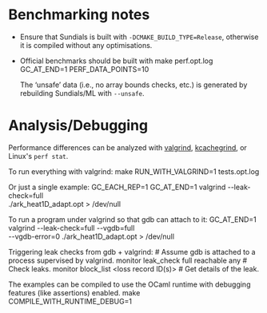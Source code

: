Benchmarking notes
==================

* Ensure that Sundials is built with `-DCMAKE_BUILD_TYPE=Release`, otherwise 
  it is compiled without any optimisations.

* Official benchmarks should be built with 
    make perf.opt.log GC_AT_END=1 PERF_DATA_POINTS=10

  The ‘unsafe’ data (i.e., no array bounds checks, etc.) is generated by 
  rebuilding Sundials/ML with `--unsafe`.

Analysis/Debugging
==================

Performance differences can be analyzed with 
[valgrind](http://valgrind.org), 
[kcachegrind](https://kcachegrind.github.io), or Linux's `perf stat`.

To run everything with valgrind:
    make RUN_WITH_VALGRIND=1 tests.opt.log

Or just a single example:
    GC_EACH_REP=1 GC_AT_END=1 valgrind --leak-check=full \
      ./ark_heat1D_adapt.opt > /dev/null

To run a program under valgrind so that gdb can attach to it:
    GC_AT_END=1 valgrind --leak-check=full --vgdb=full \
      --vgdb-error=0 ./ark_heat1D_adapt.opt > /dev/null

Triggering leak checks from gdb + valgrind:
    # Assume gdb is attached to a process supervised by valgrind.
    monitor leak_check full reachable any  # Check leaks.
    monitor block_list <loss record ID(s)> # Get details of the leak.

The examples can be compiled to use the OCaml runtime with debugging 
features (like assertions) enabled.
    make COMPILE_WITH_RUNTIME_DEBUG=1

